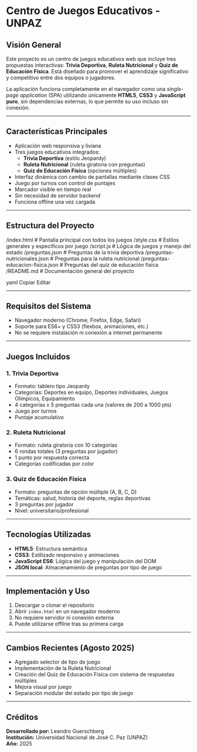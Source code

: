 # Centro de Juegos Educativos - UNPAZ

## Visión General

Este proyecto es un centro de juegos educativos web que incluye tres propuestas interactivas: **Trivia Deportiva**, **Ruleta Nutricional** y **Quiz de Educación Física**. Está diseñado para promover el aprendizaje significativo y competitivo entre dos equipos o jugadores. 

La aplicación funciona completamente en el navegador como una *single-page application* (SPA) utilizando únicamente **HTML5**, **CSS3** y **JavaScript puro**, sin dependencias externas, lo que permite su uso incluso sin conexión.

---

## Características Principales

- Aplicación web responsiva y liviana
- Tres juegos educativos integrados:
  - **Trivia Deportiva** (estilo Jeopardy)
  - **Ruleta Nutricional** (ruleta giratoria con preguntas)
  - **Quiz de Educación Física** (opciones múltiples)
- Interfaz dinámica con cambio de pantallas mediante clases CSS
- Juego por turnos con control de puntajes
- Marcador visible en tiempo real
- Sin necesidad de servidor backend
- Funciona offline una vez cargada

---

## Estructura del Proyecto

/index.html # Pantalla principal con todos los juegos
/style.css # Estilos generales y específicos por juego
/script.js # Lógica de juegos y manejo del estado
/preguntas.json # Preguntas de la trivia deportiva
/preguntas-nutricionales.json # Preguntas para la ruleta nutricional
/preguntas-educacion-fisica.json # Preguntas del quiz de educación física
/README.md # Documentación general del proyecto

yaml
Copiar
Editar

---

## Requisitos del Sistema

- Navegador moderno (Chrome, Firefox, Edge, Safari)
- Soporte para ES6+ y CSS3 (flexbox, animaciones, etc.)
- No se requiere instalación ni conexión a internet permanente

---

## Juegos Incluidos

### 1. Trivia Deportiva

- Formato: tablero tipo Jeopardy
- Categorías: Deportes en equipo, Deportes individuales, Juegos Olímpicos, Equipamiento
- 4 categorías x 5 preguntas cada una (valores de 200 a 1000 pts)
- Juego por turnos
- Puntaje acumulativo

### 2. Ruleta Nutricional

- Formato: ruleta giratoria con 10 categorías
- 6 rondas totales (3 preguntas por jugador)
- 1 punto por respuesta correcta
- Categorías codificadas por color

### 3. Quiz de Educación Física

- Formato: preguntas de opción múltiple (A, B, C, D)
- Temáticas: salud, historia del deporte, reglas deportivas
- 3 preguntas por jugador
- Nivel: universitario/profesional

---

## Tecnologías Utilizadas

- **HTML5**: Estructura semántica
- **CSS3**: Estilizado responsivo y animaciones
- **JavaScript ES6**: Lógica del juego y manipulación del DOM
- **JSON local**: Almacenamiento de preguntas por tipo de juego

---

## Implementación y Uso

1. Descargar o clonar el repositorio
2. Abrir `index.html` en un navegador moderno
3. No requiere servidor ni conexión externa
4. Puede utilizarse offline tras su primera carga

---

## Cambios Recientes (Agosto 2025)

- Agregado selector de tipo de juego
- Implementación de la Ruleta Nutricional
- Creación del Quiz de Educación Física con sistema de respuestas múltiples
- Mejora visual por juego
- Separación modular del estado por tipo de juego

---

## Créditos

**Desarrollado por:** Leandro Guerschberg  
**Institución:** Universidad Nacional de José C. Paz (UNPAZ)  
**Año:** 2025
